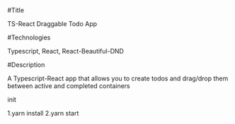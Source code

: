 #Title

TS-React Draggable Todo App

#Technologies

Typescript, React, React-Beautiful-DND

#Description

A Typescript-React app that allows you to create todos and drag/drop them between active and completed containers


init 

1.yarn install
2.yarn start 

